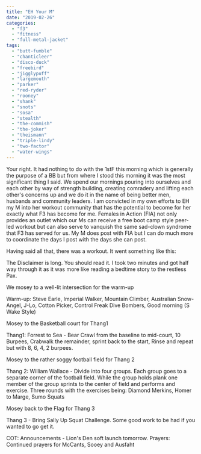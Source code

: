 ```yaml
---
title: "EH Your M"
date: "2019-02-26"
categories: 
  - "f3"
  - "fitness"
  - "full-metal-jacket"
tags: 
  - "butt-fumble"
  - "chanticleer"
  - "disco-duck"
  - "freebird"
  - "jigglypuff"
  - "largemouth"
  - "parker"
  - "red-ryder"
  - "rooney"
  - "shank"
  - "snots"
  - "sosa"
  - "stealth"
  - "the-commish"
  - "the-joker"
  - "theismann"
  - "triple-lindy"
  - "two-factor"
  - "water-wings"
---
```


Your right. It had nothing to do with the 1stF this morning which is generally the purpose of a BB but from where I stood this morning it was the most significant thing I said. We spend our mornings pouring into ourselves and each other by way of strength building, creating comradery and lifting each other's concerns up and we do it in the name of being better men, husbands and community leaders. I am convicted in my own efforts to EH my M into her workout community that has the potential to become for her exactly what F3 has become for me. Females in Action (FIA) not only provides an outlet which our Ms can receive a free boot camp style peer-led workout but can also serve to vanquish the same sad-clown syndrome that F3 has served for us. My M does post with FIA but I can do much more to coordinate the days I post with the days she can post.

Having said all that, there was a workout. It went something like this:

The Disclaimer is long. You should read it. I took two minutes and got half way through it as it was more like reading a bedtime story to the restless Pax.

We mosey to a well-lit intersection for the warm-up

Warm-up: Steve Earle, Imperial Walker, Mountain Climber, Australian Snow-Angel, J-Lo, Cotton Picker, Control Freak Dive Bombers, Good morning (S Wake Style)

Mosey to the Basketball court for Thang1

Thang1: Forrest to Sea - Bear Crawl from the baseline to mid-court, 10 Burpees, Crabwalk the remainder, sprint back to the start, Rinse and repeat but with 8, 6, 4, 2 burpees.

Mosey to the rather soggy football field for Thang 2

Thang 2: William Wallace - Divide into four groups. Each group goes to a separate corner of the football field. While the group holds plank one member of the group sprints to the center of field and performs and exercise. Three rounds with the exercises being: Diamond Merkins, Homer to Marge, Sumo Squats

Mosey back to the Flag for Thang 3

Thang 3 - Bring Sally Up Squat Challenge. Some good work to be had if you wanted to go get it.

COT: Announcements - Lion's Den soft launch tomorrow. Prayers: Continued prayers for McCants, Sooey and Ausfaht
